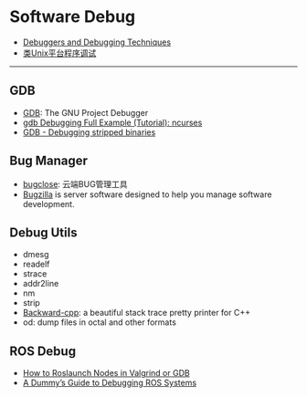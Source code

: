 # Software Debug

* [Debuggers and Debugging Techniques](https://www.cprogramming.com/debugging/)
* [类Unix平台程序调试](https://www.cnblogs.com/gaohongchen01/p/8311732.html)

-----

## GDB
* [GDB](https://www.gnu.org/software/gdb/): The GNU Project Debugger
* [gdb Debugging Full Example (Tutorial): ncurses](http://www.brendangregg.com/blog/2016-08-09/gdb-example-ncurses.html)
* [GDB - Debugging stripped binaries](https://felix.abecassis.me/2012/08/gdb-debugging-stripped-binaries/)


## Bug Manager
* [bugclose](https://www.bugclose.com/): 云端BUG管理工具
* [Bugzilla](https://www.bugzilla.org/) is server software designed to help you manage software development.


## Debug Utils

* dmesg
* readelf
* strace
* addr2line
* nm
* strip
* [Backward-cpp](https://github.com/bombela/backward-cpp): a beautiful stack trace pretty printer for C++
* od: dump files in octal and other formats

## ROS Debug
* [How to Roslaunch Nodes in Valgrind or GDB](http://wiki.ros.org/roslaunch/Tutorials/Roslaunch%20Nodes%20in%20Valgrind%20or%20GDB)
* [A Dummy’s Guide to Debugging ROS Systems](https://bluesat.com.au/a-dummys-guide-to-debugging-ros-systems/)
